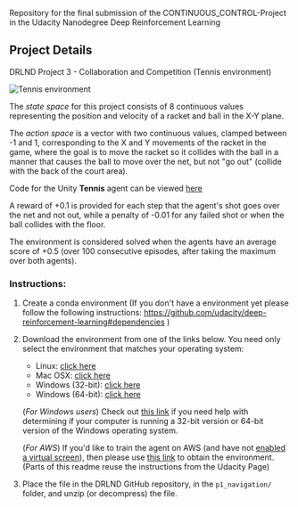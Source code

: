 Repository for the final submission of the CONTINUOUS_CONTROL-Project in the Udacity Nanodegree Deep Reinforcement Learning

## Project Details

DRLND Project 3 - Collaboration and Competition (Tennis environment)

![Tennis environment](https://user-images.githubusercontent.com/10624937/42135623-e770e354-7d12-11e8-998d-29fc74429ca2.gif)

The *state space* for this project consists of 8 continuous values representing the position and velocity of a racket and ball in the X-Y plane.

The *action space* is a vector with two continuous values, clamped between -1 and 1, corresponding to the X and Y movements of the racket in the game, where the goal is to move the racket so it collides with the ball in a manner that causes the ball to move over the net, but not "go out" (collide with the back of the court area). 

Code for the Unity **Tennis** agent can be viewed [here](https://github.com/Unity-Technologies/ml-agents/blob/master/UnitySDK/Assets/ML-Agents/Examples/Tennis/Scripts/TennisAgent.cs)

A reward of +0.1 is provided for each step that the agent's shot goes over the net and not out, while a penalty of -0.01 for any failed shot or when the ball collides with the floor.

The environment is considered solved when the agents have an average score of +0.5 (over 100 consecutive episodes, after taking the maximum over both agents).

### Instructions:

1. Create a conda environment
(If you don't have a environment yet please follow the following instructions:
https://github.com/udacity/deep-reinforcement-learning#dependencies )

2. Download the environment from one of the links below.  You need only select the environment that matches your operating system:

	- Linux: [click here](https://s3-us-west-1.amazonaws.com/udacity-drlnd/P1/Banana/Banana_Linux.zip)
    - Mac OSX: [click here](https://s3-us-west-1.amazonaws.com/udacity-drlnd/P1/Banana/Banana.app.zip)
    - Windows (32-bit): [click here](https://s3-us-west-1.amazonaws.com/udacity-drlnd/P1/Banana/Banana_Windows_x86.zip)
    - Windows (64-bit): [click here](https://s3-us-west-1.amazonaws.com/udacity-drlnd/P1/Banana/Banana_Windows_x86_64.zip)
    
    (_For Windows users_) Check out [this link](https://support.microsoft.com/en-us/help/827218/how-to-determine-whether-a-computer-is-running-a-32-bit-version-or-64) if you need help with determining if your computer is running a 32-bit version or 64-bit version of the Windows operating system.

    (_For AWS_) If you'd like to train the agent on AWS (and have not [enabled a virtual screen](https://github.com/Unity-Technologies/ml-agents/blob/master/docs/Training-on-Amazon-Web-Service.md)), then please use [this link](https://s3-us-west-1.amazonaws.com/udacity-drlnd/P1/Banana/Banana_Linux_NoVis.zip) to obtain the environment.
(Parts of this readme reuse the instructions from the Udacity Page)

2. Place the file in the DRLND GitHub repository, in the `p1_navigation/` folder, and unzip (or decompress) the file. 
